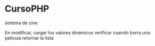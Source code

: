 # CursoPHP
sistema de cine 


En modificar, cargar los valores dinamicos
verificar cuando borra una pelicula
retornar la lista